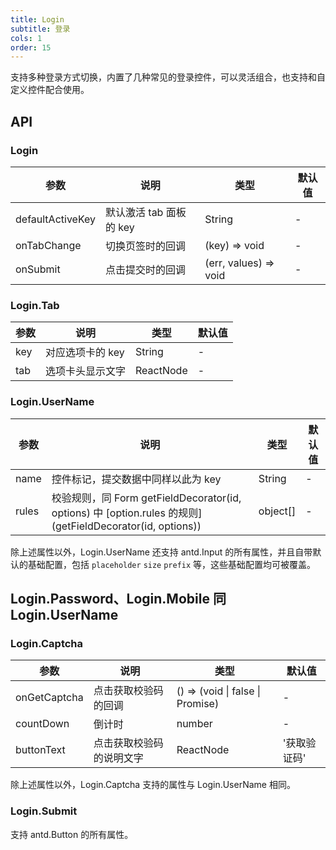 ```yaml
---
title: Login
subtitle: 登录
cols: 1
order: 15
---
```


支持多种登录方式切换，内置了几种常见的登录控件，可以灵活组合，也支持和自定义控件配合使用。

## API

### Login

| 参数             | 说明                    | 类型                  | 默认值 |
| ---------------- | ----------------------- | --------------------- | ------ |
| defaultActiveKey | 默认激活 tab 面板的 key | String                | -      |
| onTabChange      | 切换页签时的回调        | (key) => void         | -      |
| onSubmit         | 点击提交时的回调        | (err, values) => void | -      |

### Login.Tab

| 参数 | 说明             | 类型      | 默认值 |
| ---- | ---------------- | --------- | ------ |
| key  | 对应选项卡的 key | String    | -      |
| tab  | 选项卡头显示文字 | ReactNode | -      |

### Login.UserName

| 参数 | 说明 | 类型 | 默认值 |
| --- | --- | --- | --- |
| name | 控件标记，提交数据中同样以此为 key | String | - |
| rules | 校验规则，同 Form getFieldDecorator(id, options) 中 [option.rules 的规则](getFieldDecorator(id, options)) | object[] | - |

除上述属性以外，Login.UserName 还支持 antd.Input 的所有属性，并且自带默认的基础配置，包括 `placeholder` `size` `prefix` 等，这些基础配置均可被覆盖。

## Login.Password、Login.Mobile 同 Login.UserName

### Login.Captcha

| 参数         | 说明                     | 类型                             | 默认值       |
| ------------ | ------------------------ | -------------------------------- | ------------ |
| onGetCaptcha | 点击获取校验码的回调     | () => (void \| false \| Promise) | -            |
| countDown    | 倒计时                   | number                           | -            |
| buttonText   | 点击获取校验码的说明文字 | ReactNode                        | '获取验证码' |

除上述属性以外，Login.Captcha 支持的属性与 Login.UserName 相同。

### Login.Submit

支持 antd.Button 的所有属性。

